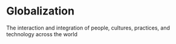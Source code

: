 # Globalization

The interaction and integration of people, cultures, practices, and technology
across the world

